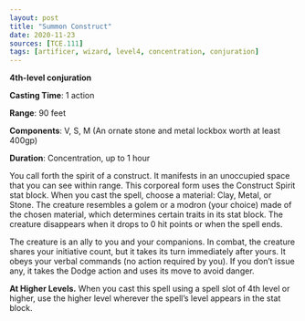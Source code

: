 ```yaml
---
layout: post
title: "Summon Construct"
date: 2020-11-23
sources: [TCE.111]
tags: [artificer, wizard, level4, concentration, conjuration]
---
```


**4th-level conjuration**

**Casting Time**: 1 action

**Range**: 90 feet

**Components**: V, S, M (An ornate stone and metal lockbox worth at least 400gp)

**Duration**: Concentration, up to 1 hour

You call forth the spirit of a construct. It manifests in an unoccupied space that you can see within range. This corporeal form uses the Construct Spirit stat block. When you cast the spell, choose a material: Clay, Metal, or Stone. The creature resembles a golem or a modron (your choice) made of the chosen material, which determines certain traits in its stat block. The creature disappears when it drops to 0 hit points or when the spell ends.

The creature is an ally to you and your companions. In combat, the creature shares your initiative count, but it takes its turn immediately after yours. It obeys your verbal commands (no action required by you). If you don’t issue any, it takes the Dodge action and uses its move to avoid danger.

**At Higher Levels.** When you cast this spell using a spell slot of 4th level or higher, use the higher level wherever the spell’s level appears in the stat block.
